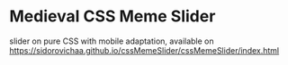 # Medieval CSS Meme Slider
slider on pure CSS with mobile adaptation,
available on https://sidorovichaa.github.io/cssMemeSlider/cssMemeSlider/index.html
